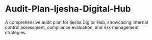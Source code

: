 # Audit-Plan-Ijesha-Digital-Hub
A comprehensive audit plan for Ijesha Digital Hub, showcasing internal control assessment, compliance evaluation, and risk management strategies.
